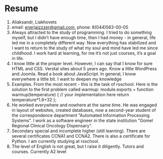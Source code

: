 # Resume
1. Aliaksandr, Liakhovets
2. email: enerjaizzzer@gmail.com, phone: 8(044)563-00-05
3. Always attracted to the study of programming. I tried to do something myself, but I didn’t have enough time, then I had money - in general, life led me in a completely different way. Now everything has stabilized and I want to return to the study of what my soul and mind have led me since childhood. I work hard at learning, for me it’s not just courses, it’s a goal in life.
4. I know little at the proper level. However, I can say that I know for sure HTML and CSS. Verstal sites about 5 years ago. Know a little WordPress and Joomla. Read a book about JavaScript. In general, I know everywhere a little bit. I want to deepen my knowledge
5. Examples. From the most recent - this is the task of rsschool. Here is the solution to the first problem called warmup:
module.exports = function warmup(temperature) {
  // your implementation here
  return temperature*1.8+32
};
6. He worked everywhere and nowhere at the same time. He was engaged in layout of websites, created databases, now a second-year student of the correspondence department "Automated Information Processing Systems". I work as a software engineer in the state institution "Gomel Regional Clinical Oncology Dispensary".
7. Secondary special and incomplete higher (still learning). There are several certificates CCNA1 and CCNA2. There is also a certificate for Python. I am currently studying at rsschool.
8. The level of English is not great, but I raise it diligently. Tutors and courses. Currently A2 level